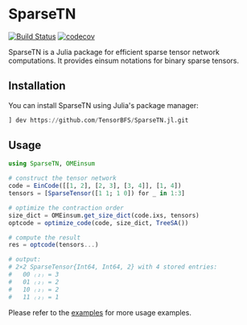 # SparseTN

[![Build Status](https://github.com/TensorBFS/SparseTN.jl/actions/workflows/CI.yml/badge.svg?branch=main)](https://github.com/TensorBFS/SparseTN.jl/actions/workflows/CI.yml?query=branch%3Amain)
[![codecov](https://codecov.io/gh/TensorBFS/SparseTN.jl/graph/badge.svg?token=fFtv7OCNuG)](https://codecov.io/gh/TensorBFS/SparseTN.jl)

SparseTN is a Julia package for efficient sparse tensor network computations. It provides einsum notations for binary sparse tensors.

## Installation

You can install SparseTN using Julia's package manager:

```julia
] dev https://github.com/TensorBFS/SparseTN.jl.git
```

## Usage
```julia
using SparseTN, OMEinsum

# construct the tensor network
code = EinCode([[1, 2], [2, 3], [3, 4]], [1, 4])
tensors = [SparseTensor([1 1; 1 0]) for _ in 1:3]

# optimize the contraction order
size_dict = OMEinsum.get_size_dict(code.ixs, tensors)
optcode = optimize_code(code, size_dict, TreeSA())

# compute the result
res = optcode(tensors...)

# output:
# 2×2 SparseTensor{Int64, Int64, 2} with 4 stored entries:
#   00 ₍₂₎ = 3
#   01 ₍₂₎ = 2
#   10 ₍₂₎ = 2
#   11 ₍₂₎ = 1
```

Please refer to the [examples](https://github.com/TensorBFS/SparseTN.jl/tree/main/example) for more usage examples.
